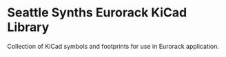 # Seattle Synths Eurorack KiCad Library

Collection of KiCad symbols and footprints for use in Eurorack application.
